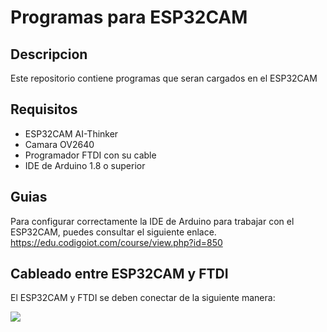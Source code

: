 # Programas para ESP32CAM
## Descripcion
Este repositorio contiene programas que seran cargados en el ESP32CAM

## Requisitos

- ESP32CAM AI-Thinker
- Camara OV2640
- Programador FTDI con su cable
- IDE de Arduino 1.8 o superior

## Guias
Para configurar correctamente la IDE de Arduino para trabajar con el ESP32CAM, puedes consultar el siguiente enlace.
https://edu.codigoiot.com/course/view.php?id=850

## Cableado entre ESP32CAM y FTDI

El ESP32CAM y FTDI se deben conectar de la siguiente manera:

![]( ESP32CAM )
